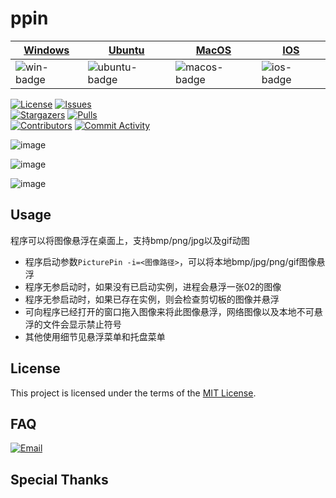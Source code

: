 # ppin

[circleci]: https://app.circleci.com/pipelines/github/Ohto-Ai/ppin
[issues]: https://github.com/Ohto-Ai/ppin/issues
[stargazers]: https://github.com/Ohto-Ai/ppin/stargazers
[pulls]: https://github.com/Ohto-Ai/ppin/pulls
[commit-activity]: https://github.com/Ohto-Ai/ppin/pulse
[contributors]: https://github.com/Ohto-Ai/ppin/contributors
[circleci:badge]: https://img.shields.io/circleci/project/github/Ohto-Ai/ppin/master

[license:badge]: https://img.shields.io/github/license/Ohto-Ai/ppin?logo=github
[issues:badge]: https://img.shields.io/github/issues/Ohto-Ai/ppin?logo=github
[stargazers:badge]: https://img.shields.io/github/stars/Ohto-Ai/ppin?logo=github
[pulls:badge]: https://img.shields.io/github/issues-pr/Ohto-Ai/ppin?logo=github&color=0088ff
[contributors:badge]: https://img.shields.io/github/contributors/Ohto-Ai/ppin?logo=github
[commit-activity:badge]: https://img.shields.io/github/commit-activity/m/Ohto-Ai/ppin?logo=github
[repository]: https://github.com/Ohto-Ai/ppin


[win-link]: https://github.com/Ohto-Ai/ppin/actions/workflows/windows.yml "WindowsAction"
[win-badge]: https://github.com/Ohto-Ai/ppin/actions/workflows/windows.yml/badge.svg  "Windows"

[ubuntu-link]: https://github.com/Ohto-Ai/ppin/actions/workflows/ubuntu.yml "UbuntuAction"
[ubuntu-badge]: https://github.com/Ohto-Ai/ppin/actions/workflows/ubuntu.yml/badge.svg "Ubuntu"

[macos-link]: https://github.com/Ohto-Ai/ppin/actions/workflows/macos.yml "MacOSAction"
[macos-badge]: https://github.com/Ohto-Ai/ppin/actions/workflows/macos.yml/badge.svg "MacOS"

[ios-link]: https://github.com/Ohto-Ai/ppin/actions/workflows/ios.yml "IOSAction"
[ios-badge]: https://github.com/Ohto-Ai/ppin/actions/workflows/ios.yml/badge.svg "IOS"

| [Windows][win-link]| [Ubuntu][ubuntu-link]|[MacOS][macos-link]|[IOS][ios-link]|
|---------------|---------------|-----------------|-----------------|
| ![win-badge]  | ![ubuntu-badge] | ![macos-badge]   |![ios-badge]   |

[![License][license:badge]](/LICENSE)
[![Issues][issues:badge]][issues]  
[![Stargazers][stargazers:badge]][stargazers]
[![Pulls][pulls:badge]][pulls]  
[![Contributors][contributors:badge]][contributors]
[![Commit Activity][commit-activity:badge]][commit-activity]  

![image](https://user-images.githubusercontent.com/46275725/124393919-7620e200-dd2f-11eb-836a-bed2e901fe1f.png)

![image](https://user-images.githubusercontent.com/46275725/124363051-8cfe0080-dc6b-11eb-88ff-1ccd912dc979.png)

![image](https://user-images.githubusercontent.com/46275725/124393703-550bc180-dd2e-11eb-8bf2-004bcdc68391.png)

## Usage

程序可以将图像悬浮在桌面上，支持bmp/png/jpg以及gif动图

-   程序启动参数`PicturePin -i=<图像路径>`，可以将本地bmp/jpg/png/gif图像悬浮
-   程序无参启动时，如果没有已启动实例，进程会悬浮一张02的图像
-   程序无参启动时，如果已存在实例，则会检查剪切板的图像并悬浮
-   可向程序已经打开的窗口拖入图像来将此图像悬浮，网络图像以及本地不可悬浮的文件会显示禁止符号
-   其他使用细节见悬浮菜单和托盘菜单

## License

This project is licensed under the terms of the [MIT License](/LICENSE).

## FAQ

[![Email](https://img.shields.io/badge/mail-zhu.thatboy@outlook.com-blue.svg?&style=for-the-badge)](mailto:zhu.thatboy@outlook.com?subject=Feedback&body=This%20is%20a%20test%20feedback.)

## Special Thanks

